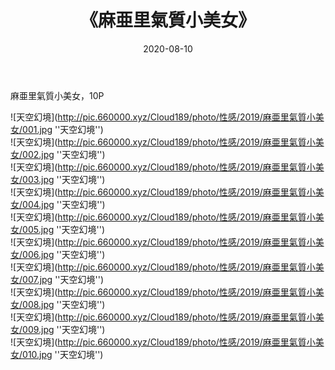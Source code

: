 ﻿---
layout: post
title:  《麻亜里氣質小美女》
date:   2020-08-10
img: http://pic.660000.xyz/Cloud189/photo/性感/2019/麻亜里氣質小美女/000.jpg
categories: [美女, 性感, 泳衣]
---

麻亜里氣質小美女，10P



![天空幻境](http://pic.660000.xyz/Cloud189/photo/性感/2019/麻亜里氣質小美女/001.jpg ''天空幻境'') <br>
![天空幻境](http://pic.660000.xyz/Cloud189/photo/性感/2019/麻亜里氣質小美女/002.jpg ''天空幻境'') <br>
![天空幻境](http://pic.660000.xyz/Cloud189/photo/性感/2019/麻亜里氣質小美女/003.jpg ''天空幻境'') <br>
![天空幻境](http://pic.660000.xyz/Cloud189/photo/性感/2019/麻亜里氣質小美女/004.jpg ''天空幻境'') <br>
![天空幻境](http://pic.660000.xyz/Cloud189/photo/性感/2019/麻亜里氣質小美女/005.jpg ''天空幻境'') <br>
![天空幻境](http://pic.660000.xyz/Cloud189/photo/性感/2019/麻亜里氣質小美女/006.jpg ''天空幻境'') <br>
![天空幻境](http://pic.660000.xyz/Cloud189/photo/性感/2019/麻亜里氣質小美女/007.jpg ''天空幻境'') <br>
![天空幻境](http://pic.660000.xyz/Cloud189/photo/性感/2019/麻亜里氣質小美女/008.jpg ''天空幻境'') <br>
![天空幻境](http://pic.660000.xyz/Cloud189/photo/性感/2019/麻亜里氣質小美女/009.jpg ''天空幻境'') <br>
![天空幻境](http://pic.660000.xyz/Cloud189/photo/性感/2019/麻亜里氣質小美女/010.jpg ''天空幻境'') <br>
